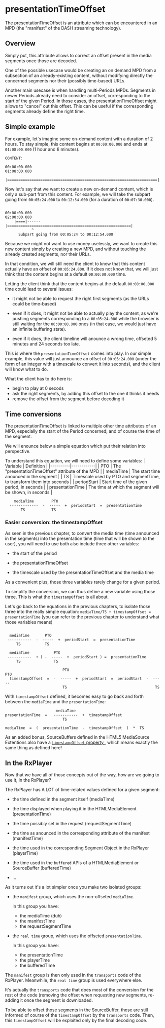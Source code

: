 # presentationTimeOffset #######################################################

The presentationTimeOffset is an attribute which can be encountered in an MPD
(the "manifest" of the DASH streaming technology).



## Overview ####################################################################

Simply put, this attribute allows to correct an offset present in the media
segments once those are decoded.

One of the possible usecase would be creating an on demand MPD from a subsection
of an already-existing content, without modifying directly the concerned
segments nor their (possibly time-based) URLs.

Another main usecase is when handling multi-Periods MPDs.
Segments in newer Periods already need to consider an offset, corresponding to
the start of the given Period.
In those cases, the presentationTimeOffset might allows to "cancel" out this
offset. This can be useful if the corresponding segments already define the
right time.



## Simple example ##############################################################

For example, let's imagine some on-demand content with a duration of 2 hours.
To stay simple, this content begins at `00:00:00.000` and ends at
`01:08:00.000` (1 hour and 8 minutes).

```
CONTENT:

00:00:00.000                                                        01:08:00.000
    |====================================================================|

```

Now let's say that we want to create a new on-demand content, which is only a
sub-part from this content.
For example, we will take the subpart going from `00:05:24.000` to
`00:12:54.000` (for a duration of `00:07:30.000`).

```

00:00:00.000                                                        02:00:00.000
    |====|------|========================================================|
            ^
      Subpart going from 00:05:24 to 00:12:54.000

```

Because we might not want to use money uselessly, we want to create this new
content simply by creating a new MPD, and without touching the already created
segments, nor their URLs.

In that condition, we will still need the client to know that this content
actually have an offset of `00:05:24.000`. If it does not know that, we will
just think that the content begins at a default `00:00:00.000` time.

Letting the client think that the content begins at the default `00:00:00.000`
time could lead to several issues:

  - it might not be able to request the right first segments (as the URLs could
    be time-based)

  - even if it does, it might not be able to actually play the content, as we're
    pushing segments corresponding to a `00:05:24.000` while the browser is
    still waiting for the `00:00:00.000` ones (in that case, we would just have
    an infinite buffering state).

  - even if it does, the client timeline will anounce a wrong time, offseted 5
    minutes and 24 seconds too late.


This is where the `presentationTimeOffset` comes into play. In our simple
example, this value will just announce an offset of `00:05:24.000` (under the
form of an integer with a timescale to convert it into seconds), and the client
will know what to do.

What the client has to do here is:
  - begin to play at 0 secods
  - ask the right segments, by adding this offset to the one it thinks it needs
  - remove the offset from the segment before decoding it



## Time conversions ############################################################

The presentationTimeOffset is linked to multiple other time attributes of an
MPD, especially the start of the Period concerned, and of course the time
of the segment.

We will enounce below a simple equation which put their relation into
perspective.

To understand this equation, we will need to define some variables:
| Variable | Definition |
|----------|------------|
| PTO | The "presentationTimeOffset" attribute of the MPD |
| mediaTime | The start time anounced in the segment |
| TS | Timescale used by PTO and segmentTime, to transform them into seconds |
| periodStart | Start time of the given period, in seconds |
| presentationTime | The time at which the segment will be shown, in seconds |

```
    mediaTime        PTO
  -------------  -  -----  +  periodStart  =  presentationTime
       TS            TS
```


### Easier conversion: the timestampOffset #####################################

As seen in the previous chapter, to convert the media time (time announced in
the segments) into the presentation time (time that will be shown to the user),
you will need to use both also include three other variables:

  - the start of the period

  - the presentationTimeOffset

  - the timescale used by the presentationTimeOffset and the media time


As a convenient plus, those three variables rarely change for a given period.

To simplify the conversion, we can thus define a new variable using those three.
This is what the ``timestampOffset`` is all about.

Let's go back to the equations in the previous chapters, to isolate those three
into the really simple equation:
``mediaTime/TS + timestampOffset = presentationTime`` (you can refer to the
previous chapter to understand what those variables means)

```

  mediaTime       PTO
 -----------  -  -----  +  periodStart  =  presentationTime
     TS           TS

  mediaTime           PTO
 -----------  + ( -  -----  +  periodStart ) =  presentationTime
     TS               TS

                          PTO                                       PTO
  timestampOffset  =  -  -----  +  periodStart  =  periodStart  -  -----
                          TS                                        TS

```

With ``timestampOffset`` defined, it becomes easy to go back and forth between
the `mediaTime` and the `presentationTime`:

```
                       mediaTime
presentationTime  =   -----------  +  timestampOffset
                          TS

mediaTime  =  (  presentationTime  -  timestampOffset  )  *  TS

```

As an added bonus, SourceBuffers defined in the HTML5 MediaSource Extentions
also have a [`timestampOffset` property
](https://www.w3.org/TR/media-source/#dom-sourcebuffer-timestampoffset), which
means exactly the same thing as defined here!



## In the RxPlayer #############################################################

Now that we have all of those concepts out of the way, how are we going to use
it, in the RxPlayer?

The RxPlayer has A LOT of time-related values defined for a given segment:

  - the time defined in the segment itself (mediaTime)

  - the time displayed when playing it in the HTMLMediaElement
    (presentationTime)

  - the time possibly set in the request (requestSegmentTime)

  - the time as anounced in the corresponding attribute of the manifest
    (manifestTime)

  - the time used in the corresponding Segment Object in the RxPlayer
    (playerTime)

  - the time used in the ``buffered`` APIs of a HTMLMediaElement or SourceBuffer
    (bufferedTime)

  - ...


As it turns out it's a lot simpler once you make two isolated groups:

  - the ``manifest`` group, which uses the non-offseted ``mediaTime``.

    In this group you have:
      - the mediaTime (duh)
      - the manifestTime
      - the requestSegmentTime

  - the ``real time`` group, which uses the offseted ``presentationTime``.

    In this group you have:
      - the presentationTime
      - the playerTime
      - the bufferedTime

The ``manifest`` group is then only used in the ``transports`` code of the
RxPlayer.
Meanwhile, the ``real time`` group is used everywhere else.

It's actually the ``transports`` code that does most of the conversion for the
rest of the code (removing the offset when requesting new segments, re-adding it
once the segment is downloaded.

To be able to offset those segments in the SourceBuffer, those are still
informed of course of the ``timestampOffset`` by the ``transports`` code.
Then, this ``timestampOffset`` will be exploited only by the final decoding
code.
